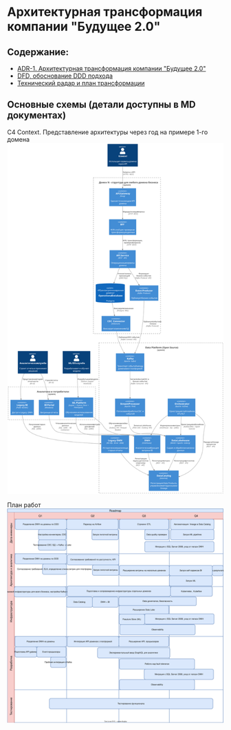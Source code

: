 # Архитектурная трансформация компании "Будущее 2.0"

## Содержание:
- [ADR-1. Архитектурная трансформация компании "Будущее 2.0"](./task%201/README.md)
- [DFD, обоснование DDD подхода](./task%202/README.md)
- [Технический радар и план трансформации](./task%203/README.md)

## Основные схемы (детали доступны в MD документах)

C4 Context. Представление архитектуры через год на примере 1-го домена
![C4 Context. Представление архитектуры через год на примере 1-го домена](./out/task%201/c4_context_schema/c4_context_schema.svg)

План работ
![Архитектурный план работ](./task%203/roadmap.drawio.svg)